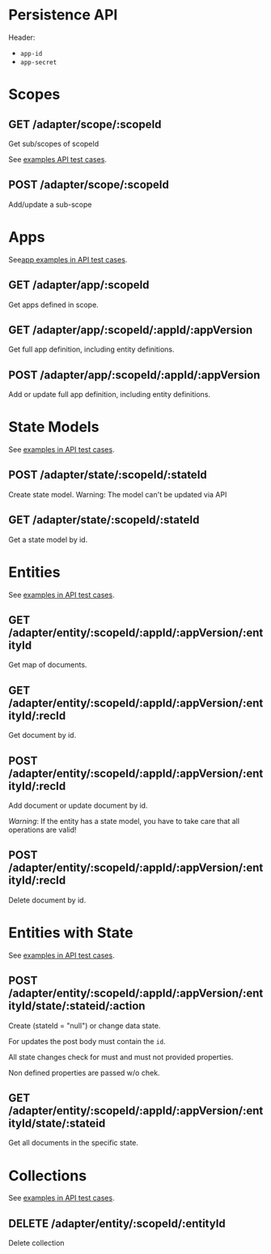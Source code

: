 # Persistence API

Header:
- `app-id`
- `app-secret`


# Scopes

## GET /adapter/scope/:scopeId

Get sub/scopes of scopeId

See [examples API test cases](../test/helper.js).

## POST /adapter/scope/:scopeId

Add/update a sub-scope


# Apps

See[app examples in API test cases](../test/test02_CreApp.js).

## GET /adapter/app/:scopeId

Get apps defined in scope.

## GET /adapter/app/:scopeId/:appId/:appVersion

Get full app definition, including entity definitions.

## POST /adapter/app/:scopeId/:appId/:appVersion

Add or update full app definition, including entity definitions.

# State Models

See [examples in API test cases](../test/test02_CreApp.js).

## POST /adapter/state/:scopeId/:stateId

Create state model. Warning: The model can't be updated via API

## GET /adapter/state/:scopeId/:stateId

Get a state model by id.


# Entities

See [examples in API test cases](../test/test20_DataOps.js).

## GET /adapter/entity/:scopeId/:appId/:appVersion/:entityId

Get map of documents.

## GET /adapter/entity/:scopeId/:appId/:appVersion/:entityId/:recId

Get document by id.

## POST /adapter/entity/:scopeId/:appId/:appVersion/:entityId/:recId

Add document or update document by id.

*Warning*: If the entity has a state model, you have to take care that all operations are valid!


## POST /adapter/entity/:scopeId/:appId/:appVersion/:entityId/:recId

Delete document by id.


# Entities with State

See [examples in API test cases](../test/test30_DataState.js).

## POST /adapter/entity/:scopeId/:appId/:appVersion/:entityId/state/:stateid/:action

Create (stateId = "null") or change data state. 

For updates the post body must contain the `id`.

All state changes check for must and must not provided properties.

Non defined properties are passed w/o chek.

## GET /adapter/entity/:scopeId/:appId/:appVersion/:entityId/state/:stateid

Get all documents in the specific state.


# Collections

See [examples in API test cases](../test/test90_DelCollection.js).

## DELETE /adapter/entity/:scopeId/:entityId

Delete collection

